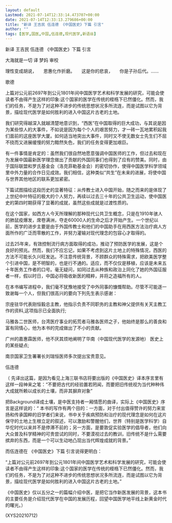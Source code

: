 ```yaml
---
layout: default
Lastmod: 2021-07-14T12:33:14.473707+00:00
date: 2021-07-14T12:33:13.279686+00:00
title: "新译 王吉民 伍连德 《中国医史》下篇 引言"
author: ""
tags: [医学,国医,中国,伍连德,现代医学,新语丝]
---
```


新译 王吉民 伍连德 《中国医史》下篇 引言

大海就是一切   译  梦妈 审校

理性变成胡说，　　恩惠化作折磨。　　这是你的悲哀，　　你是子孙后代。……

歌德

上篇对公元前2697年到公元1801年间中国医学艺术和科学发展的研究，可能会使读者不由得产生这样的印象:这个国家的医学在传统的桎梏下已然僵化。然而，我们的任务，不是为了对这种不进步的传统思想状况多所流连，而是试图以它为背景，描绘现代医学是如何胜利的进入中国这片古老的土地。

我们研究得越深入就越清楚地意识到，“西医”在中国取得的巨大成功，与其说是因为某些惊人的大事件，不如说是因为每个个人的艰苦努力，才一砖一瓦地累积起我们面前的这座医学大厦。如何适当地突出大事件，同时又不使无数女士先生们不屈不挠而又进展缓慢的努力黯然失色，我们的任务变得更加艰巨。

有一件事情是肯定的：虽然我们很自然地愿意强调中国医师的工作，但过去和现在为发展中国最新医学理念做出了贡献的外国同事们也得到了应有的赞美。同时，由于国际联盟和罗氏基金会（洛克菲勒基金会）的密切协作，使得中国医学科学领域里中外力量的合作日见成效。我们相信，这种类似“共生”在未来的进展，将使中国与世界其他地区的联系更加紧密。

下篇试图描绘这段历史的显著特征：从传教士进入中国开始，随之而来的是体现了上世纪中叶特征的极大的个人努力，再续以过去三十年的公共卫生运动，使中国医史的第四时期获得了显著的成就，虽然这些成就是过渡性质的。

在这个国家，如西方人今天所理解的那种现代公共卫生概念，只是在1910年骇人的肺鼠疫爆发，席卷满洲，夺走60000人的生命之后才开始产生。一个世纪以前，医学的进步主要是由于外国传教士和他们的中国助手在用西医方法治疗病人方面所作的广泛而零散的工作，并努力灌输对现代理念的包容心才取得的。

过去25年来，有效控制流行病方面取得的成功，推动了预防医学的发展，这是个良好的预兆。然而，我们不应忘记，如果不考虑到这片土地上的特殊情况，西医的方法不可能长久兴旺发达。不注意传统背景，不顾群众的特殊需求，把欧美医学整个引进中国，是不明智的，也是行不通的。适应，而不仅仅是移植，应该是未来五十年医务工作者的口号。毫无疑问，如同过去从种族和政治上同化了她的外国征服者一样，假以时日，中国必将吸收新医的精粹，并将之造福所有的人。

在本书编写进程中，我们毫不犹豫地接受了中外同事的慷慨帮助。尽管不可能逐一致谢每一个人，但我们很高兴的要向下列先生表示感谢：

宗座驻华代表刚恒毅总主教，他指示负责不同职务的主教和神父提供有关天主教工作的资料,这项指示已全面执行;

马雅各二世医师，台湾医疗事业的拓荒者马雅各医师之子，他始终是那么的善良和富有同情心，他为本书的完成做出了不小的贡献。

广州的嘉惠霖医师，他不厌其烦地阐明了华南（中国现代医学的发源地） 医史上的某些疑点;

南京国家卫生署署长刘瑞恒医师多次提出宝贵意见。

伍连德

（   先译出这篇，是因为看见上海三联书店将要出版的《中国医史》译本序言里有这样一段神来之笔：“不要把古代的经验置若罔闻，而要把旧传统视为当代种种伟大成就所赖以成长的土壤，而非其摒弃对象”

把Background译成土壤，是中医支持者一厢情愿的曲译，实际上《中国医史》序言是这样说的：“ 本书的写作有两个目的：一方面，对于付出值得赞许的努力来宣扬和传承国粹的旧学者们来说，书中关于疾病预防和治疗的现代理念是如何在这片保守的土地上生根立足的叙述，可以激励和警醒他们，世界（特别是医学科学）自华佗时代以来并不是停滞不前的；另一方面，是要敦促实验医学的倡导者，他们向大众普及科学精神的可贵尝试的同时，不要漠视过去的教训，旧传统不是什么需要摈弃的东西，而是一个可以生动地凸现出当代辉煌成就的背景。”

而伍连德在 《中国医史》下篇 引言说得更明白：

“上篇对公元前2697年到公元1801年间中国医学艺术和科学发展的研究，可能会使读者不由得产生这样的印象:这个国家的医学在传统的桎梏下已然僵化。然而，我们的任务，不是为了对这种不进步的传统思想状况多所流连，而是试图以它为背景，描绘现代医学是如何胜利的进入中国这片古老的土地。”

《中国医史》仅以五分之一的篇幅介绍中医，是把它当作新医发展的背景，这本书的主要任务是介绍现代医学在中国的发展历程，回望中国医学地平线上新黄金时代的曙光。）

(XYS20210712)

